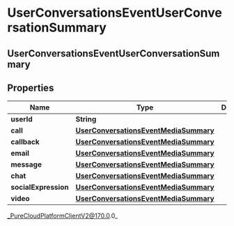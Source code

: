 # UserConversationsEventUserConversationSummary

## UserConversationsEventUserConversationSummary

## Properties

|Name | Type | Description | Notes|
|------------ | ------------- | ------------- | -------------|
| **userId** | **String** |  | [optional] |
| **call** | [**UserConversationsEventMediaSummary**](UserConversationsEventMediaSummary) |  | [optional] |
| **callback** | [**UserConversationsEventMediaSummary**](UserConversationsEventMediaSummary) |  | [optional] |
| **email** | [**UserConversationsEventMediaSummary**](UserConversationsEventMediaSummary) |  | [optional] |
| **message** | [**UserConversationsEventMediaSummary**](UserConversationsEventMediaSummary) |  | [optional] |
| **chat** | [**UserConversationsEventMediaSummary**](UserConversationsEventMediaSummary) |  | [optional] |
| **socialExpression** | [**UserConversationsEventMediaSummary**](UserConversationsEventMediaSummary) |  | [optional] |
| **video** | [**UserConversationsEventMediaSummary**](UserConversationsEventMediaSummary) |  | [optional] |



_PureCloudPlatformClientV2@170.0.0_

